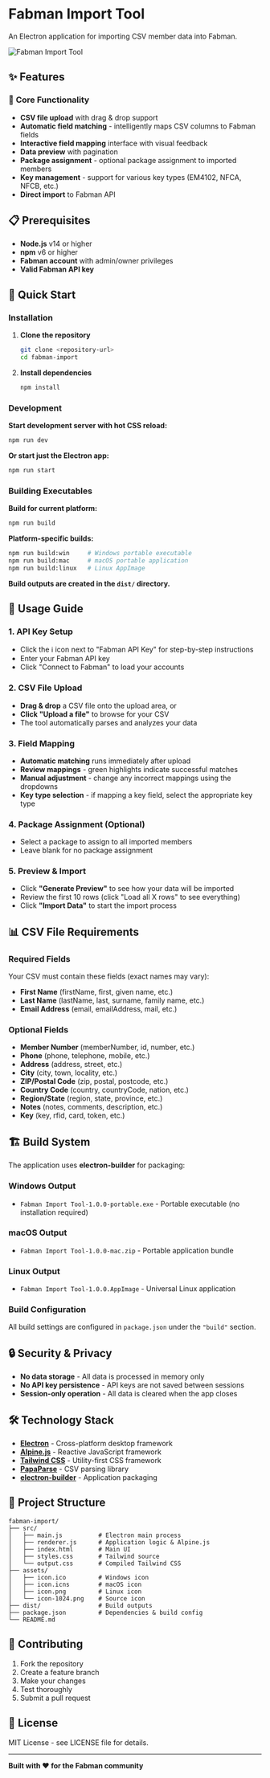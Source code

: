 # Fabman Import Tool

An Electron application for importing CSV member data into Fabman.

![Fabman Import Tool](assets/icon-1024.png)

## ✨ Features

### 🚀 **Core Functionality**
- **CSV file upload** with drag & drop support
- **Automatic field matching** - intelligently maps CSV columns to Fabman fields
- **Interactive field mapping** interface with visual feedback
- **Data preview** with pagination
- **Package assignment** - optional package assignment to imported members
- **Key management** - support for various key types (EM4102, NFCA, NFCB, etc.)
- **Direct import** to Fabman API

## 📋 Prerequisites

- **Node.js** v14 or higher
- **npm** v6 or higher
- **Fabman account** with admin/owner privileges
- **Valid Fabman API key**

## 🚀 Quick Start

### Installation

1. **Clone the repository**
   ```bash
   git clone <repository-url>
   cd fabman-import
   ```

2. **Install dependencies**
   ```bash
   npm install
   ```

### Development

**Start development server with hot CSS reload:**
```bash
npm run dev
```

**Or start just the Electron app:**
```bash
npm run start
```

### Building Executables

**Build for current platform:**
```bash
npm run build
```

**Platform-specific builds:**
```bash
npm run build:win     # Windows portable executable
npm run build:mac     # macOS portable application
npm run build:linux   # Linux AppImage
```

**Build outputs are created in the `dist/` directory.**

## 📖 Usage Guide

### 1. **API Key Setup**
- Click the ℹ️ icon next to "Fabman API Key" for step-by-step instructions
- Enter your Fabman API key
- Click "Connect to Fabman" to load your accounts

### 2. **CSV File Upload**
- **Drag & drop** a CSV file onto the upload area, or
- **Click "Upload a file"** to browse for your CSV
- The tool automatically parses and analyzes your data

### 3. **Field Mapping**
- **Automatic matching** runs immediately after upload
- **Review mappings** - green highlights indicate successful matches
- **Manual adjustment** - change any incorrect mappings using the dropdowns
- **Key type selection** - if mapping a key field, select the appropriate key type

### 4. **Package Assignment (Optional)**
- Select a package to assign to all imported members
- Leave blank for no package assignment

### 5. **Preview & Import**
- Click **"Generate Preview"** to see how your data will be imported
- Review the first 10 rows (click "Load all X rows" to see everything)
- Click **"Import Data"** to start the import process

## 📊 CSV File Requirements

### **Required Fields**
Your CSV must contain these fields (exact names may vary):
- **First Name** (firstName, first, given name, etc.)
- **Last Name** (lastName, last, surname, family name, etc.)
- **Email Address** (email, emailAddress, mail, etc.)

### **Optional Fields**
- **Member Number** (memberNumber, id, number, etc.)
- **Phone** (phone, telephone, mobile, etc.)
- **Address** (address, street, etc.)
- **City** (city, town, locality, etc.)
- **ZIP/Postal Code** (zip, postal, postcode, etc.)
- **Country Code** (country, countryCode, nation, etc.)
- **Region/State** (region, state, province, etc.)
- **Notes** (notes, comments, description, etc.)
- **Key** (key, rfid, card, token, etc.)


## 🏗️ Build System

The application uses **electron-builder** for packaging:

### **Windows Output**
- `Fabman Import Tool-1.0.0-portable.exe` - Portable executable (no installation required)

### **macOS Output**
- `Fabman Import Tool-1.0.0-mac.zip` - Portable application bundle

### **Linux Output**
- `Fabman Import Tool-1.0.0.AppImage` - Universal Linux application

### **Build Configuration**
All build settings are configured in `package.json` under the `"build"` section.

## 🔒 Security & Privacy

- **No data storage** - All data is processed in memory only
- **No API key persistence** - API keys are not saved between sessions
- **Session-only operation** - All data is cleared when the app closes

## 🛠️ Technology Stack

- **[Electron](https://electronjs.org/)** - Cross-platform desktop framework
- **[Alpine.js](https://alpinejs.dev/)** - Reactive JavaScript framework
- **[Tailwind CSS](https://tailwindcss.com/)** - Utility-first CSS framework
- **[PapaParse](https://www.papaparse.com/)** - CSV parsing library
- **[electron-builder](https://www.electron.build/)** - Application packaging

## 📁 Project Structure

```
fabman-import/
├── src/
│   ├── main.js          # Electron main process
│   ├── renderer.js      # Application logic & Alpine.js
│   ├── index.html       # Main UI
│   ├── styles.css       # Tailwind source
│   └── output.css       # Compiled Tailwind CSS
├── assets/
│   ├── icon.ico         # Windows icon
│   ├── icon.icns        # macOS icon
│   ├── icon.png         # Linux icon
│   └── icon-1024.png    # Source icon
├── dist/                # Build outputs
├── package.json         # Dependencies & build config
└── README.md
```

## 🤝 Contributing

1. Fork the repository
2. Create a feature branch
3. Make your changes
4. Test thoroughly
5. Submit a pull request

## 📄 License

MIT License - see LICENSE file for details.

---

**Built with ❤️ for the Fabman community** 